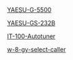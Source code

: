 <!-- TITLE: List of Other UCARC Radio Equipment -->

[YAESU-G-5500](YAESU-G-5500)

[YAESU-GS-232B](YAESU-GS-232B)

[IT-100-Autotuner](IT-100-Autotuner)

[w-8-gy-select-caller](list-of-other-ucarc-radio-equipment/w-8-gy-select-caller)